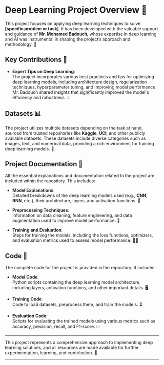 # Deep Learning Project Overview 🤖

This project focuses on applying deep learning techniques to solve **[specific problem or task]**. It has been developed with the valuable support and guidance of **Mr. Mohamed Badouch**, whose expertise in deep learning and AI was instrumental in shaping the project’s approach and methodology. 🙌

## Key Contributions 🌟

- **Expert Tips on Deep Learning**:  
  The project incorporates various best practices and tips for optimizing deep learning models, including architecture design, regularization techniques, hyperparameter tuning, and improving model performance. Mr. Badouch shared insights that significantly improved the model's efficiency and robustness. 💡

## Datasets 📊

The project utilizes multiple datasets depending on the task at hand, sourced from trusted repositories like **Kaggle**, **UCI**, and other publicly available datasets. These datasets include diverse categories such as images, text, and numerical data, providing a rich environment for training deep learning models. 📂

## Project Documentation 📑

All the essential explanations and documentation related to the project are included within the repository. This includes:

- **Model Explanations**:  
  Detailed breakdowns of the deep learning models used (e.g., **CNN**, **RNN**, etc.), their architecture, layers, and activation functions. 🧠

- **Preprocessing Techniques**:  
  Information on data cleaning, feature engineering, and data augmentation used to improve model performance. 🔧

- **Training and Evaluation**:  
  Steps for training the models, including the loss functions, optimizers, and evaluation metrics used to assess model performance. 🏋️‍♂️

## Code 📝

The complete code for the project is provided in the repository. It includes:

- **Model Code**:  
  Python scripts containing the deep learning model architecture, including layers, activation functions, and other important details. 🖥️

- **Training Code**:  
  Code to load datasets, preprocess them, and train the models. ⏳

- **Evaluation Code**:  
  Scripts for evaluating the trained models using various metrics such as accuracy, precision, recall, and F1-score. 📈

---

This project represents a comprehensive approach to implementing deep learning solutions, and all resources are made available for further experimentation, learning, and contribution. 🚀

---
